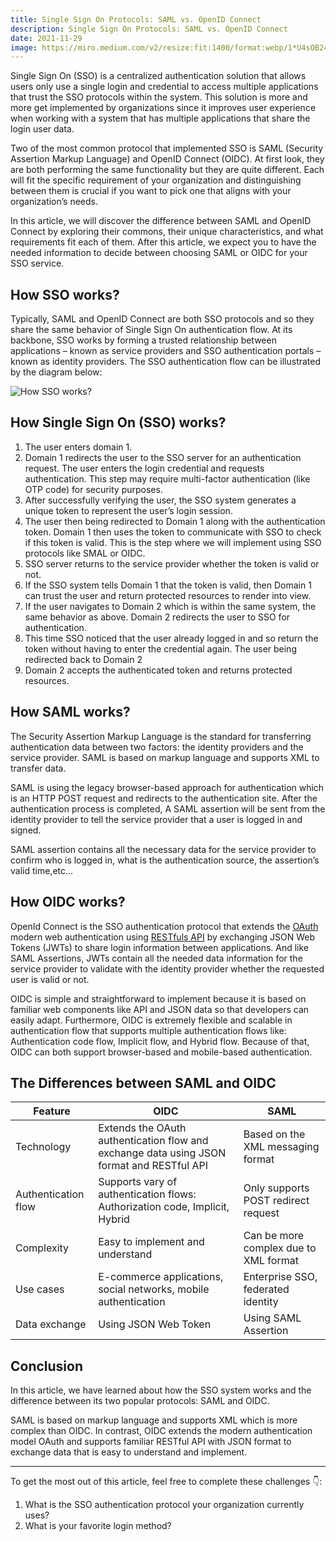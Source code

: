```yaml
---
title: Single Sign On Protocols: SAML vs. OpenID Connect
description: Single Sign On Protocols: SAML vs. OpenID Connect
date: 2021-11-29
image: https://miro.medium.com/v2/resize:fit:1400/format:webp/1*U4sOB24_8x6J8P1uKXzDZA.png
---
```



Single Sign On (SSO) is a centralized authentication solution that allows users only use a single login and credential to access multiple applications that trust the SSO protocols within the system. This solution is more and more get implemented by organizations since it improves user experience when working with a system that has multiple applications that share the login user data.

Two of the most common protocol that implemented SSO is SAML (Security Assertion Markup Language) and OpenID Connect (OIDC). At first look, they are both performing the same functionality but they are quite different. Each will fit the specific requirement of your organization and distinguishing between them is crucial if you want to pick one that aligns with your organization’s needs.

In this article, we will discover the difference between SAML and OpenID Connect by exploring their commons, their unique characteristics, and what requirements fit each of them. After this article, we expect you to have the needed information to decide between choosing SAML or OIDC for your SSO service.

## How SSO works?
Typically, SAML and OpenID Connect are both SSO protocols and so they share the same behavior of Single Sign On authentication flow. At its backbone, SSO works by forming a trusted relationship between applications – known as service providers and SSO authentication portals – known as identity providers. The SSO authentication flow can be illustrated by the diagram below:

![How SSO works?](https://dev-to-uploads.s3.amazonaws.com/uploads/articles/ngrlgetxk7egmyucn0cx.png)


## How Single Sign On (SSO) works?

1. The user enters domain 1.
2. Domain 1 redirects the user to the SSO server for an authentication request. The user enters the login credential and requests authentication. This step may require multi-factor authentication (like OTP code) for security purposes.
3. After successfully verifying the user, the SSO system generates a unique token to represent the user’s login session.
4. The user then being redirected to Domain 1 along with the authentication token. Domain 1 then uses the token to communicate with SSO to check if this token is valid. This is the step where we will implement using SSO protocols like SMAL or OIDC.
5. SSO server returns to the service provider whether the token is valid or not.
6. If the SSO system tells Domain 1 that the token is valid, then Domain 1 can trust the user and return protected resources to render into view.
7. If the user navigates to Domain 2 which is within the same system, the same behavior as above. Domain 2 redirects the user to SSO for authentication.
8. This time SSO noticed that the user already logged in and so return the token without having to enter the credential again. The user being redirected back to Domain 2
9. Domain 2 accepts the authenticated token and returns protected resources.

## How SAML works?
The Security Assertion Markup Language is the standard for transferring authentication data between two factors: the identity providers and the service provider. SAML is based on markup language and supports XML to transfer data.

SAML is using the legacy browser-based approach for authentication which is an HTTP POST request and redirects to the authentication site. After the authentication process is completed, A SAML assertion will be sent from the identity provider to tell the service provider that a user is logged in and signed.

SAML assertion contains all the necessary data for the service provider to confirm who is logged in, what is the authentication source, the assertion’s valid time,etc…

## How OIDC works?
OpenId Connect is the SSO authentication protocol that extends the [OAuth](https://dev.to/junedang/continue-with-google-how-oauth-system-work-4k3l) modern web authentication using [RESTfuls API](https://dev.to/junedang/a-fundamental-guide-for-designing-good-rest-api-1pg2) by exchanging JSON Web Tokens (JWTs) to share login information between applications. And like SAML Assertions, JWTs contain all the needed data information for the service provider to validate with the identity provider whether the requested user is valid or not.

OIDC is simple and straightforward to implement because it is based on familiar web components like API and JSON data so that developers can easily adapt. Furthermore, OIDC is extremely flexible and scalable in authentication flow that supports multiple authentication flows like: Authentication code flow, Implicit flow, and Hybrid flow. Because of that, OIDC can both support browser-based and mobile-based authentication.

## The Differences between SAML and OIDC
| Feature             | OIDC                                                                                      | SAML                                   |
|---------------------|-------------------------------------------------------------------------------------------|----------------------------------------|
| Technology          | Extends the OAuth authentication flow and exchange data using JSON format and RESTful API | Based on the XML messaging format      |
| Authentication flow | Supports vary of authentication flows: Authorization code, Implicit, Hybrid               | Only supports POST redirect request    |
| Complexity          | Easy to implement and understand                                                          | Can be more complex due to XML format  |
| Use cases           | E-commerce applications, social networks, mobile authentication                           | Enterprise SSO, federated identity     |
| Data exchange       | Using JSON Web Token                                                                      | Using SAML Assertion                   |

## Conclusion
In this article, we have learned about how the SSO system works and the difference between its two popular protocols: SAML and OIDC.

SAML is based on markup language and supports XML which is more complex than OIDC. In contrast, OIDC extends the modern authentication model OAuth and supports familiar RESTful API with JSON format to exchange data that is easy to understand and implement.

---
To get the most out of this article, feel free to complete these challenges 👇:

1. What is the SSO authentication protocol your organization currently uses?
2. What is your favorite login method?

